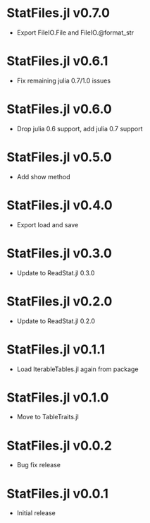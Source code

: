 # StatFiles.jl v0.7.0
* Export FileIO.File and FileIO.@format_str

# StatFiles.jl v0.6.1
* Fix remaining julia 0.7/1.0 issues

# StatFiles.jl v0.6.0
* Drop julia 0.6 support, add julia 0.7 support

# StatFiles.jl v0.5.0
* Add show method

# StatFiles.jl v0.4.0
* Export load and save

# StatFiles.jl v0.3.0
* Update to ReadStat.jl 0.3.0

# StatFiles.jl v0.2.0
* Update to ReadStat.jl 0.2.0

# StatFiles.jl v0.1.1
* Load IterableTables.jl again from package

# StatFiles.jl v0.1.0
* Move to TableTraits.jl

# StatFiles.jl v0.0.2
* Bug fix release

# StatFiles.jl v0.0.1
* Initial release
